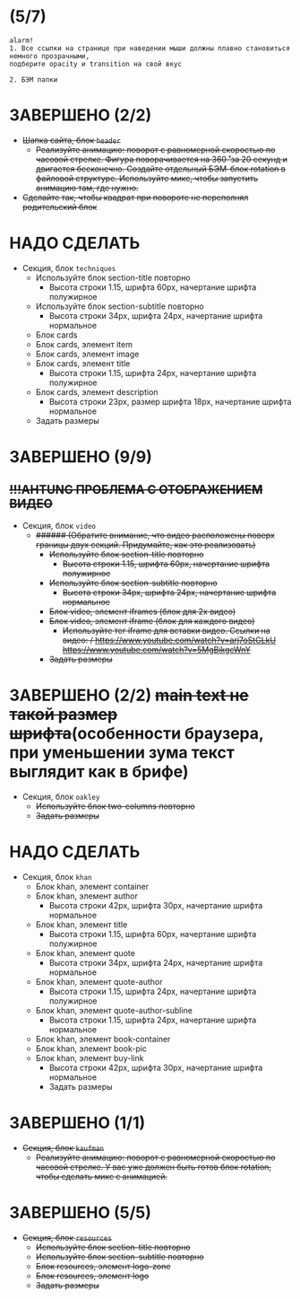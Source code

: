 # (5/7)
```
alarm!
1. Все ссылки на странице при наведении мыши должны плавно становиться немного прозрачными,
подберите opacity и transition на свой вкус

2. БЭМ папки
```

# ЗАВЕРШЕНО (2/2)
- ~~Шапка сайта, блок `header`~~
	- ~~Реализуйте анимацию: поворот с равномерной скоростью по часовой стрелке. Фигура поворачивается на 360 ̊ за 20 секунд и двигается бесконечно. Создайте отдельный БЭМ-блок rotation в файловой структуре. Используйте микс, чтобы запустить анимацию там, где нужно.~~
- ~~Сделайте так, чтобы квадрат при повороте не переполнял
	родительский блок~~

# НАДО СДЕЛАТЬ
- Секция, блок `techniques`
	- Используйте блок section-title повторно
		- Высота строки 1.15, шрифта 60px, начертание шрифта полужирное
	- Используйте блок section-subtitle повторно
		- Высота строки 34px, шрифта 24px, начертание шрифта нормальное
	- Блок cards
	- Блок cards, элемент item
	- Блок cards, элемент image
	- Блок cards, элемент title
		- Высота строки 1.15, шрифта 24px, начертание шрифта полужирное
	- Блок cards, элемент description
		- Высота строки 23px, размер шрифта 18px, начертание шрифта нормальное
	- Задать размеры

# ЗАВЕРШЕНО (9/9)
## ~~!!!AHTUNG ПРОБЛЕМА С ОТОБРАЖЕНИЕМ ВИДЕО~~
- Секция, блок `video`
  - ~~###### (Обратите внимание, что видео расположены поверх границы двух секций. Придумайте, как это реализовать)~~
	- ~~Используйте блок section-title повторно~~
		- ~~Высота строки 1.15, шрифта 60px, начертание шрифта полужирное~~
	- ~~Используйте блок section-subtitle повторно~~
		- ~~Высота строки 34px, шрифта 24px, начертание шрифта нормальное~~
	- ~~Блок video, элемент iframes (блок для 2х видео)~~
	- ~~Блок video, элемент iframe (блок для каждого видео)~~
		- ~~Используйте тег iframe для вставки видео. Ссылки на видео: / https://www.youtube.com/watch?v=arj7oStGLkU https://www.youtube.com/watch?v=5MgBikgcWnY~~
	- ~~Задать размеры~~

# ЗАВЕРШЕНО (2/2) ~~main text не такой размер шрифта~~(особенности браузера, при уменьшении зума текст выглядит как в брифе)
- Секция, блок `oakley`
	- ~~Используйте блок two-columns повторно~~
	- ~~Задать размеры~~

# НАДО СДЕЛАТЬ
- Секция, блок `khan`
	- Блок khan, элемент container
	- Блок khan, элемент author
		- Высота строки 42px, шрифта 30px, начертание шрифта нормальное
	- Блок khan, элемент title
		- Высота строки 1.15, шрифта 60px, начертание шрифта полужирное
	- Блок khan, элемент quote
		- Высота строки 34px, шрифта 24px, начертание шрифта нормальное
	- Блок khan, элемент quote-author
		- Высота строки 1.15, шрифта 24px, начертание шрифта полужирное
	- Блок khan, элемент quote-author-subline
		- Высота строки 1.15, шрифта 24px, начертание шрифта нормальное
	- Блок khan, элемент book-container
	- Блок khan, элемент book-pic
	- Блок khan, элемент buy-link
		- Высота строки 42px, шрифта 30px, начертание шрифта нормальное
		- Задать размеры

# ЗАВЕРШЕНО (1/1)
- ~~Секция, блок `kaufman`~~
	- ~~Реализуйте анимацию: поворот с равномерной скоростью по часовой стрелке. У вас уже должен быть готов блок rotation, чтобы сделать микс с анимацией.~~

# ЗАВЕРШЕНО (5/5)
- ~~Секция, блок `resources`~~
	- ~~Используйте блок section-title повторно~~
	- ~~Используйте блок section-subtitle повторно~~
	- ~~Блок resources, элемент logo-zone~~
	- ~~Блок resources, элемент logo~~
	- ~~Задать размеры~~